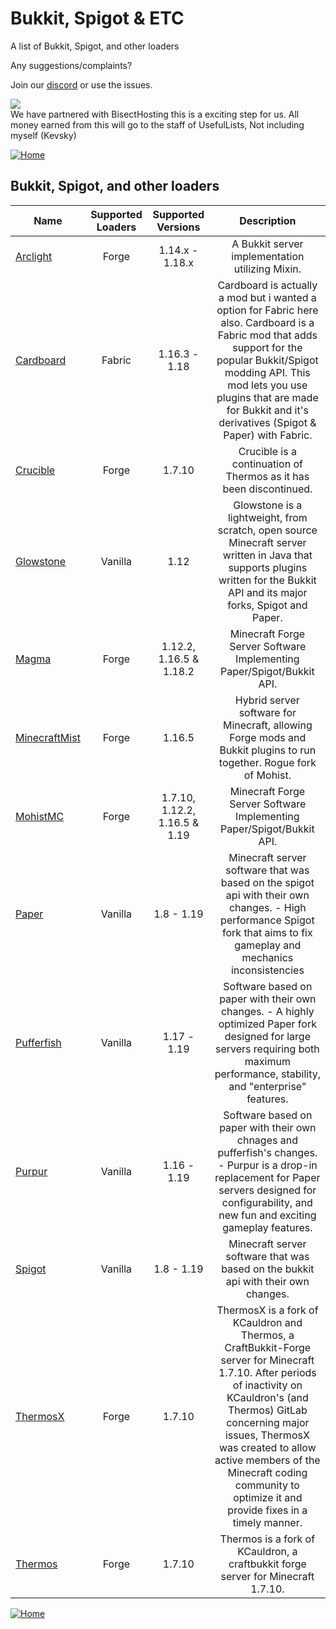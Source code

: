 # Bukkit, Spigot & ETC

A list of Bukkit, Spigot, and other loaders

Any suggestions/complaints?

Join our [discord](https://discord.gg/8nzHYhVUQS) or use the issues.

[<img src=https://i.imgur.com/z6MwAQs.png>](https://bisecthosting.com/UsefulLists)<br>We have partnered with BisectHosting this is a exciting step for us. All money earned from this will go to the staff of UsefulLists, Not including myself (Kevsky)

[![Home](https://i.imgur.com/zGuelkW.png)](/README.md)

## Bukkit, Spigot, and other loaders

| Name | Supported Loaders | Supported Versions | Description |
| --- | :---: | :---: | :---: |
| [Arclight](https://github.com/IzzelAliz/Arclight) | Forge | 1.14.x - 1.18.x | A Bukkit server implementation utilizing Mixin. |
| [Cardboard](https://www.curseforge.com/minecraft/mc-mods/cardboard) | Fabric | 1.16.3 - 1.18 | Cardboard is actually a mod but i wanted a option for Fabric here also. Cardboard is a Fabric mod that adds support for the popular Bukkit/Spigot modding API. This mod lets you use plugins that are made for Bukkit and it's derivatives (Spigot & Paper) with Fabric. |
| [Crucible](https://github.com/CrucibleMC/Crucible) | Forge | 1.7.10 | Crucible is a continuation of Thermos as it has been discontinued. |
| [Glowstone](https://github.com/GlowstoneMC/Glowstone) | Vanilla | 1.12 | Glowstone is a lightweight, from scratch, open source Minecraft server written in Java that supports plugins written for the Bukkit API and its major forks, Spigot and Paper. |
| [Magma](https://magmafoundation.org) | Forge | 1.12.2, 1.16.5 & 1.18.2 | Minecraft Forge Server Software Implementing Paper/Spigot/Bukkit API. |
| [MinecraftMist](https://github.com/MinecraftMist/Mist) | Forge | 1.16.5 | Hybrid server software for Minecraft, allowing Forge mods and Bukkit plugins to run together. Rogue fork of Mohist. |
| [MohistMC](https://mohistmc.com) | Forge | 1.7.10, 1.12.2, 1.16.5 & 1.19 | Minecraft Forge Server Software Implementing Paper/Spigot/Bukkit API. |
| [Paper](https://papermc.io) | Vanilla | 1.8 - 1.19 | Minecraft server software that was based on the spigot api with their own changes. - High performance Spigot fork that aims to fix gameplay and mechanics inconsistencies |
| [Pufferfish](https://github.com/pufferfish-gg/Pufferfish) | Vanilla | 1.17 - 1.19 | Software based on paper with their own changes. - A highly optimized Paper fork designed for large servers requiring both maximum performance, stability, and "enterprise" features. |
| [Purpur](https://purpurmc.org/) | Vanilla | 1.16 - 1.19 | Software based on paper with their own chnages and pufferfish's changes. - Purpur is a drop-in replacement for Paper servers designed for configurability, and new fun and exciting gameplay features. |
| [Spigot](https://www.spigotmc.org) | Vanilla | 1.8 - 1.19 | Minecraft server software that was based on the bukkit api with their own changes. |
| [ThermosX](https://github.com/DireClanMC/ThermosX) | Forge | 1.7.10 | ThermosX is a fork of KCauldron and Thermos, a CraftBukkit-Forge server for Minecraft 1.7.10. After periods of inactivity on KCauldron's (and Thermos) GitLab concerning major issues, ThermosX was created to allow active members of the Minecraft coding community to optimize it and provide fixes in a timely manner. |
| [Thermos](https://cyberdynecc.github.io/Thermos/install) | Forge | 1.7.10 | Thermos is a fork of KCauldron, a craftbukkit forge server for Minecraft 1.7.10. |

[![Home](https://i.imgur.com/zGuelkW.png)](/README.md)
